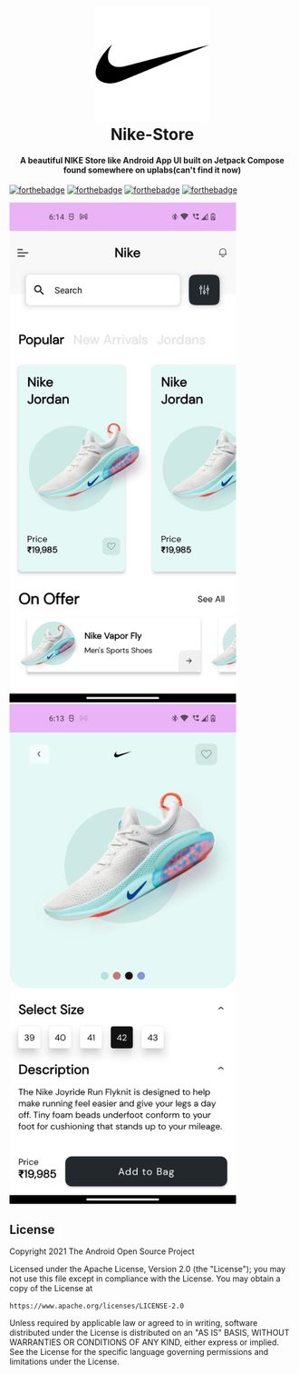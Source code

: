 <h1 align="center">
  <br>
  <a href="https://github.com/cyph3rcod3r/Nike-Store"><img src="https://github.com/cyph3rcod3r/Nike-Store/blob/master/app/src/main/res/drawable/nike.png" alt="Nike-Store" width="200"></a>
  <br>
  Nike-Store
  <br>
</h1>

<h4 align="center">A beautiful NIKE Store like Android App UI built on Jetpack Compose found somewhere on uplabs(can't find it now)</h4>

[![forthebadge](https://forthebadge.com/images/badges/built-for-android.svg)](https://forthebadge.com) [![forthebadge](https://forthebadge.com/images/badges/powered-by-overtime.svg)](https://forthebadge.com) [![forthebadge](https://forthebadge.com/images/badges/open-source.svg)](https://forthebadge.com) [![forthebadge](https://forthebadge.com/images/badges/contains-tasty-spaghetti-code.svg)](https://forthebadge.com)

<p>
<img src="https://github.com/cyph3rcod3r/Nike-Store/blob/master/Screenshot_20220904-181419.png" width="400" height="880"/>
<img src="https://github.com/cyph3rcod3r/Nike-Store/blob/master/Screenshot_20220904-181354.png" width="400" height="880"/>
</p>

## License

<p>
Copyright 2021 The Android Open Source Project

Licensed under the Apache License, Version 2.0 (the "License");
you may not use this file except in compliance with the License.
You may obtain a copy of the License at

    https://www.apache.org/licenses/LICENSE-2.0

Unless required by applicable law or agreed to in writing, software
distributed under the License is distributed on an "AS IS" BASIS,
WITHOUT WARRANTIES OR CONDITIONS OF ANY KIND, either express or implied.
See the License for the specific language governing permissions and
limitations under the License.
</p>
